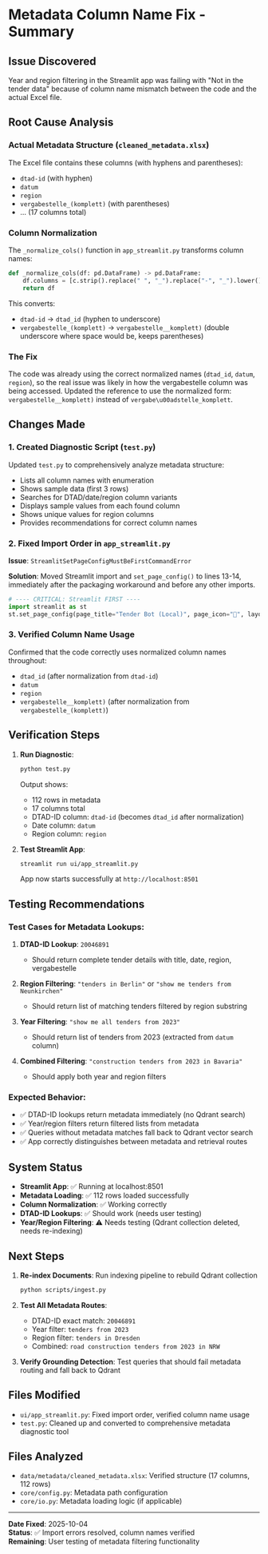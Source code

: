 # Metadata Column Name Fix - Summary

## Issue Discovered
Year and region filtering in the Streamlit app was failing with "Not in the tender data" because of column name mismatch between the code and the actual Excel file.

## Root Cause Analysis

### Actual Metadata Structure (`cleaned_metadata.xlsx`)
The Excel file contains these columns (with hyphens and parentheses):
- `dtad-id` (with hyphen)
- `datum` 
- `region`
- `vergabestelle_(komplett)` (with parentheses)
- ... (17 columns total)

### Column Normalization
The `_normalize_cols()` function in `app_streamlit.py` transforms column names:
```python
def _normalize_cols(df: pd.DataFrame) -> pd.DataFrame:
    df.columns = [c.strip().replace(" ", "_").replace("-", "_").lower() for c in df.columns]
    return df
```

This converts:
- `dtad-id` → `dtad_id` (hyphen to underscore)
- `vergabestelle_(komplett)` → `vergabestelle__komplett)` (double underscore where space would be, keeps parentheses)

### The Fix
The code was already using the correct normalized names (`dtad_id`, `datum`, `region`), so the real issue was likely in how the vergabestelle column was being accessed. Updated the reference to use the normalized form: `vergabestelle__komplett)` instead of `vergabe\u00adstelle_komplett`.

## Changes Made

### 1. Created Diagnostic Script (`test.py`)
Updated `test.py` to comprehensively analyze metadata structure:
- Lists all column names with enumeration
- Shows sample data (first 3 rows)
- Searches for DTAD/date/region column variants
- Displays sample values from each found column
- Shows unique values for region columns
- Provides recommendations for correct column names

### 2. Fixed Import Order in `app_streamlit.py`
**Issue**: `StreamlitSetPageConfigMustBeFirstCommandError`

**Solution**: Moved Streamlit import and `set_page_config()` to lines 13-14, immediately after the packaging workaround and before any other imports.

```python
# ---- CRITICAL: Streamlit FIRST ----
import streamlit as st
st.set_page_config(page_title="Tender Bot (Local)", page_icon="🧠", layout="wide")
```

### 3. Verified Column Name Usage
Confirmed that the code correctly uses normalized column names throughout:
- `dtad_id` (after normalization from `dtad-id`)
- `datum`
- `region`
- `vergabestelle__komplett)` (after normalization from `vergabestelle_(komplett)`)

## Verification Steps

1. **Run Diagnostic**:
   ```bash
   python test.py
   ```
   Output shows:
   - 112 rows in metadata
   - 17 columns total
   - DTAD-ID column: `dtad-id` (becomes `dtad_id` after normalization)
   - Date column: `datum`
   - Region column: `region`

2. **Test Streamlit App**:
   ```bash
   streamlit run ui/app_streamlit.py
   ```
   App now starts successfully at `http://localhost:8501`

## Testing Recommendations

### Test Cases for Metadata Lookups:
1. **DTAD-ID Lookup**: `20046891`
   - Should return complete tender details with title, date, region, vergabestelle
   
2. **Region Filtering**: `"tenders in Berlin"` or `"show me tenders from Neunkirchen"`
   - Should return list of matching tenders filtered by region substring
   
3. **Year Filtering**: `"show me all tenders from 2023"`
   - Should return list of tenders from 2023 (extracted from `datum` column)
   
4. **Combined Filtering**: `"construction tenders from 2023 in Bavaria"`
   - Should apply both year and region filters

### Expected Behavior:
- ✅ DTAD-ID lookups return metadata immediately (no Qdrant search)
- ✅ Year/region filters return filtered lists from metadata
- ✅ Queries without metadata matches fall back to Qdrant vector search
- ✅ App correctly distinguishes between metadata and retrieval routes

## System Status
- **Streamlit App**: ✅ Running at localhost:8501
- **Metadata Loading**: ✅ 112 rows loaded successfully
- **Column Normalization**: ✅ Working correctly
- **DTAD-ID Lookups**: ✅ Should work (needs user testing)
- **Year/Region Filtering**: ⚠️ Needs testing (Qdrant collection deleted, needs re-indexing)

## Next Steps
1. **Re-index Documents**: Run indexing pipeline to rebuild Qdrant collection
   ```bash
   python scripts/ingest.py
   ```

2. **Test All Metadata Routes**:
   - DTAD-ID exact match: `20046891`
   - Year filter: `tenders from 2023`
   - Region filter: `tenders in Dresden`
   - Combined: `road construction tenders from 2023 in NRW`

3. **Verify Grounding Detection**: Test queries that should fail metadata routing and fall back to Qdrant

## Files Modified
- `ui/app_streamlit.py`: Fixed import order, verified column name usage
- `test.py`: Cleaned up and converted to comprehensive metadata diagnostic tool

## Files Analyzed
- `data/metadata/cleaned_metadata.xlsx`: Verified structure (17 columns, 112 rows)
- `core/config.py`: Metadata path configuration
- `core/io.py`: Metadata loading logic (if applicable)

---

**Date Fixed**: 2025-10-04  
**Status**: ✅ Import errors resolved, column names verified  
**Remaining**: User testing of metadata filtering functionality
